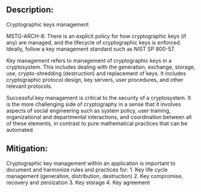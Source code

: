 ## Description:

Cryptographic keys management

MSTG-ARCH-8: There is an explicit policy for how cryptographic keys (if any) are managed, and the lifecycle of cryptographic keys is enforced. Ideally, follow a key management standard such as NIST SP 800-57.

Key management refers to management of cryptographic keys in a cryptosystem. This includes dealing with the generation, exchange, storage, use, crypto-shredding (destruction) and replacement of keys. It includes cryptographic protocol design, key servers, user procedures, and other relevant protocols.

Successful key management is critical to the security of a cryptosystem. It is the more challenging side of cryptography in a sense that it involves aspects of social engineering such as system policy, user training, organizational and departmental interactions, and coordination between all of these elements, in contrast to pure mathematical practices that can be automated.


## Mitigation:

Cryptographic key management within an application is important to document and harmonize rules and practices for:
	1. Key life cycle management (generation, distribution, destruction)
	2. Key compromise, recovery and zeroization
	3. Key storage
	4. Key agreement
